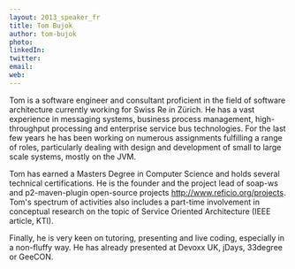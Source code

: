 ```yaml
---
layout: 2013_speaker_fr
title: Tom Bujok
author: tom-bujok
photo: 
linkedIn: 
twitter: 
email: 
web: 
---
```


Tom is a software engineer and consultant proficient in the field of software architecture currently working for Swiss Re in Zürich. He has a vast experience in messaging systems, business process management, high-throughput processing and enterprise service bus technologies. For the last few years he has been working on numerous assignments fulfilling a range of roles, particularly dealing with design and development of small to large scale systems, mostly on the JVM. 

Tom has earned a Masters Degree in Computer Science and holds several technical certifications. He is the founder and the project lead of soap-ws and p2-maven-plugin open-source projects http://www.reficio.org/projects. Tom's spectrum of activities also includes a part-time involvement in conceptual research on the topic of Service Oriented Architecture (IEEE article, KTI). 

Finally, he is very keen on tutoring, presenting and live coding, especially in a non-fluffy way. He has already presented at Devoxx UK, jDays, 33degree or GeeCON.